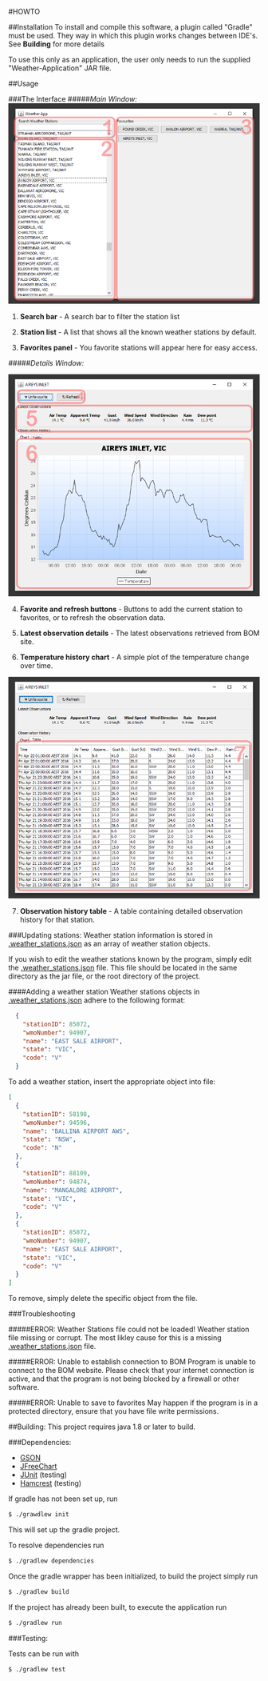 #HOWTO

##Installation
To install and compile this software, a plugin called "Gradle" must be used. They way in which this plugin works changes
between IDE's. See **Building** for more details

To use this only as an application, the user only needs to run the supplied "Weather-Application" JAR file.

##Usage

###The Interface
#####*Main Window:*
![main_window_labeled](main_window_labeled.png)

1) **Search bar** - A search bar to filter the station list

2) **Station list** -  A list that shows all the known weather stations by default.

3) **Favorites panel** - You favorite stations will appear here for easy access.

#####*Details Window:*

![details_window_chart_labeled](details_window_chart_labeled.png)

4) **Favorite and refresh buttons** - Buttons to add the current station to favorites, or to refresh the observation data.

5) **Latest observation details** - The latest observations retrieved from BOM site.

6) **Temperature history chart** - A simple plot of the temperature change over time.

![details_window_table_labeled](details_window_table_labeled.png)

7) **Observation history table** -  A table containing detailed observation history for that station.

###Updating stations:
Weather station information is stored in [.weather_stations.json](../.weather_stations.json) as an array of weather station objects.

If you wish to edit the weather stations known by the program, simply edit the [.weather_stations.json](../.weather_stations.json) file. This file should be located in the same directory as the jar file, or the root directory of the project.

####Adding a weather station
Weather stations objects in [.weather_stations.json](../.weather_stations.json) adhere to the following format:
```json
  {
    "stationID": 85072,
    "wmoNumber": 94907,
    "name": "EAST SALE AIRPORT",
    "state": "VIC",
    "code": "V"
  }
```

To add a weather station, insert the appropriate object into file:

```json
[
  {
    "stationID": 58198,
    "wmoNumber": 94596,
    "name": "BALLINA AIRPORT AWS",
    "state": "NSW",
    "code": "N"
  },
  {
    "stationID": 88109,
    "wmoNumber": 94874,
    "name": "MANGALORE AIRPORT",
    "state": "VIC",
    "code": "V"
  },
  {
    "stationID": 85072,
    "wmoNumber": 94907,
    "name": "EAST SALE AIRPORT",
    "state": "VIC",
    "code": "V"
  }
]
```

To remove, simply delete the specific object from the file.

###Troubleshooting

#####ERROR: Weather Stations file could not be loaded!
Weather station file missing or corrupt. The most likley cause for this is a missing [.weather_stations.json](../.weather_stations.json) file.

#####ERROR: Unable to establish connection to BOM
Program is unable to connect to the BOM website. Please check that your internet connection is active, and that the program is not being blocked by a firewall or other software.

#####ERROR: Unable to save to favorites
May happen if the program is in a protected directory, ensure that you have file write permissions.

##Building:
This project requires java 1.8 or later to build.

###Dependencies:
- [GSON](https://github.com/google/gson)
- [JFreeChart](http://www.jfree.org/jfreechart/)
- [JUnit](http://junit.org/) (testing)
- [Hamcrest](http://hamcrest.org/JavaHamcrest/) (testing)

If gradle has not been set up, run
```bash
$ ./grawdlew init
```
This will set up the gradle project.

To resolve dependencies run

```bash
$ ./gradlew dependencies
```

Once the gradle wrapper has been initialized, to build the project simply run
```bash
$ ./gradlew build
```

If the project has already been built, to execute the application run
```bash
$ ./gradlew run
```

###Testing:

Tests can be run with
```bash
$ ./gradlew test
```
